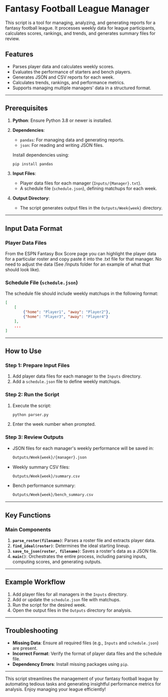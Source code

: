 
# Fantasy Football League Manager

This script is a tool for managing, analyzing, and generating reports for a fantasy football league. It processes weekly data for league participants, calculates scores, rankings, and trends, and generates summary files for review.

## Features
- Parses player data and calculates weekly scores.
- Evaluates the performance of starters and bench players.
- Generates JSON and CSV reports for each week.
- Calculates trends, rankings, and performance metrics.
- Supports managing multiple managers' data in a structured format.

---

## Prerequisites
1. **Python**: Ensure Python 3.8 or newer is installed.
2. **Dependencies**:
   - `pandas`: For managing data and generating reports.
   - `json`: For reading and writing JSON files.

   Install dependencies using:
   ```bash
   pip install pandas
   ```

3. **Input Files**:
   - Player data files for each manager (`Inputs/{Manager}.txt`).
   - A schedule file (`schedule.json`), defining matchups for each week.

4. **Output Directory**:
   - The script generates output files in the `Outputs/Week{week}` directory.

---

## Input Data Format
### Player Data Files
From the ESPN Fantasy Box Score page you can highlight the player data for a particular roster and copy paste it into the .txt file for that manager.
No need to adjust the data (See /Inputs folder for an example of what that should look like).

### Schedule File (`schedule.json`)
The schedule file should include weekly matchups in the following format:
```json
[
    [
        {"home": "Player1", "away": "Player2"},
        {"home": "Player3", "away": "Player4"}
    ],
    ...
]
```

---

## How to Use

### Step 1: Prepare Input Files
1. Add player data files for each manager to the `Inputs` directory.
2. Add a `schedule.json` file to define weekly matchups.

### Step 2: Run the Script
1. Execute the script:
   ```bash
   python parser.py
   ```
2. Enter the week number when prompted.

### Step 3: Review Outputs
- JSON files for each manager's weekly performance will be saved in:
  ```bash
  Outputs/Week{week}/{manager}.json
  ```
- Weekly summary CSV files:
  ```bash
  Outputs/Week{week}/summary.csv
  ```
- Bench performance summary:
  ```bash
  Outputs/Week{week}/bench_summary.csv
  ```

---

## Key Functions
### Main Components
1. **`parse_roster(filename)`**: Parses a roster file and extracts player data.
2. **`find_ideal(roster)`**: Determines the ideal starting lineup.
3. **`save_to_json(roster, filename)`**: Saves a roster's data as a JSON file.
4. **`main()`**: Orchestrates the entire process, including parsing inputs, computing scores, and generating outputs.

---

## Example Workflow
1. Add player files for all managers in the `Inputs` directory.
2. Add or update the `schedule.json` file with matchups.
3. Run the script for the desired week.
4. Open the output files in the `Outputs` directory for analysis.

---

## Troubleshooting
- **Missing Data**: Ensure all required files (e.g., `Inputs` and `schedule.json`) are present.
- **Incorrect Format**: Verify the format of player data files and the schedule file.
- **Dependency Errors**: Install missing packages using `pip`.

---

This script streamlines the management of your fantasy football league by automating tedious tasks and generating insightful performance metrics for analysis. Enjoy managing your league efficiently!
